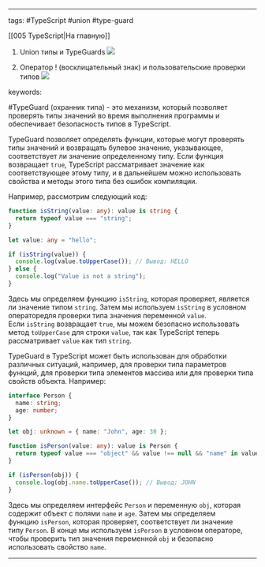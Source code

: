 ____

tags: #TypeScript #union #type-guard 

[[005 TypeScript|На главную]]

1. Union типы и TypeGuards
![](https://www.youtube.com/watch?v=P2Ny05sAYoY)

2. Оператор ! (восклицательный знак) и пользовательские проверки типов
![](https://www.youtube.com/watch?v=bO1R4SnE8r8)


keywords:

#TypeGuard (охранник типа) - это механизм, который позволяет проверять типы значений во время выполнения программы и обеспечивает безопасность типов в TypeScript.

TypeGuard позволяет определять функции, которые могут проверять типы значений и возвращать булевое значение, указывающее, соответствует ли значение определенному типу. Если функция возвращает `true`, TypeScript рассматривает значение как соответствующее этому типу, и в дальнейшем можно использовать свойства и методы этого типа без ошибок компиляции.

Например, рассмотрим следующий код:

```typescript
function isString(value: any): value is string {
  return typeof value === "string";
}

let value: any = "hello";

if (isString(value)) {
  console.log(value.toUpperCase()); // Вывод: HELLO
} else {
  console.log("Value is not a string");
}
```

Здесь мы определяем функцию `isString`, которая проверяет, является ли значение типом `string`. Затем мы используем `isString` в условном операторедля проверки типа значения переменной `value`. Если `isString` возвращает `true`, мы можем безопасно использовать метод `toUpperCase` для строки `value`, так как TypeScript теперь рассматривает `value` как тип `string`.

TypeGuard в TypeScript может быть использован для обработки различных ситуаций, например, для проверки типа параметров функций, для проверки типа элементов массива или для проверки типа свойств объекта. Например:

```typescript
interface Person {
  name: string;
  age: number;
}

let obj: unknown = { name: "John", age: 30 };

function isPerson(value: any): value is Person {
  return typeof value === "object" && value !== null && "name" in value && "age" in value;
}

if (isPerson(obj)) {
  console.log(obj.name.toUpperCase()); // Вывод: JOHN
}
```

Здесь мы определяем интерфейс `Person` и переменную `obj`, которая содержит объект с полями `name` и `age`. Затем мы определяем функцию `isPerson`, которая проверяет, соответствует ли значение типу `Person`. В конце мы используем `isPerson` в условном операторе, чтобы проверить тип значения переменной `obj` и безопасно использовать свойство `name`.

_____

